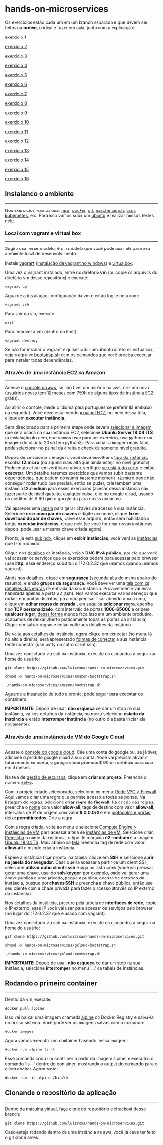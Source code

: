 # hands-on-microservices

Os exercícios estão cada um em um branch separado e que devem ser feitos na **ordem**, o ideal é fazer em aula, junto com a explicação:

[exercício 1](https://github.com/luizroos/hands-on-microservices/tree/e1)

[exercício 2](https://github.com/luizroos/hands-on-microservices/tree/e2)

[exercício 3](https://github.com/luizroos/hands-on-microservices/tree/e3)

[exercício 4](https://github.com/luizroos/hands-on-microservices/tree/e4)

[exercício 5](https://github.com/luizroos/hands-on-microservices/tree/e5)

[exercício 6](https://github.com/luizroos/hands-on-microservices/tree/e6)

[exercício 7](https://github.com/luizroos/hands-on-microservices/tree/e7)

[exercício 8](https://github.com/luizroos/hands-on-microservices/tree/e8)

[exercício 9](https://github.com/luizroos/hands-on-microservices/tree/e9)

[exercício 10](https://github.com/luizroos/hands-on-microservices/tree/e10)

[exercício 11](https://github.com/luizroos/hands-on-microservices/tree/e11)

[exercício 12](https://github.com/luizroos/hands-on-microservices/tree/e12)

[exercício 13](https://github.com/luizroos/hands-on-microservices/tree/e13)

[exercício 14](https://github.com/luizroos/hands-on-microservices/tree/e14)

[exercício 15](https://github.com/luizroos/hands-on-microservices/tree/e15)

[exercício 16](https://github.com/luizroos/hands-on-microservices/tree/e16)

## Instalando o ambiente
---

Nos exercícios, vamos usar [java](https://www.java.com/pt-BR/), [docker](https://www.docker.com/), [git](https://git-scm.com/), [apache bench](https://httpd.apache.org/docs/2.4/programs/ab.html), [ccm](https://www.datastax.com/blog/ccm-development-tool-creating-local-cassandra-clusters), [kubernetes](https://kubernetes.io/pt/), etc. Para isso vamos subir um [ubuntu](https://ubuntu.com) e realizar nossos testes nele.

### Local com vagrant e virtual box 
---

Sugiro usar esse modelo, é um modelo que você pode usar até para seu ambiente local de desenvolvimento.

Instale [vagrant](https://www.vagrantup.com/) ([instalação de vagrant no windows](https://nandovieira.com.br/usando-o-vagrant-como-ambiente-de-desenvolvimento-no-windows)) e [virtualbox](https://www.virtualbox.org/).

Uma vez o vagrant instalado, entre no diretório **vm** (ou copie os arquivos do diretório vm desse repositório) e execute:

```
vagrant up
```

Aguarde a instalação, configuração da vm e então logue nela com:

```
vagrant ssh
```

Para sair da vm, execute

```
exit
```

Para remover a vm (dentro do host):

```
vagrant destroy
```

Se não for instalar o vagrant e quiser subir um ubuntu direto no virtualbox, veja o aqruivo [bootstrap.sh](vm/bootstrap.sh) com os comandos que você precisa executar para instalar todas dependências.

### Através de uma instância EC2 na Amazon
---

Acesse o [console da aws](https://console.aws.amazon.com/ec2), se não tiver um usuário na aws, crie um novo (usuários novos tem 12 meses com 750h de alguns tipos de instância EC2 grátis). 

Ao abrir o console, mude o idioma para português se preferir (lá embaixo na esqueda). Você deve estar vendo [o painel EC2](amazon/p1.png), no meio dessa tela, clique em **executar instância**. 

Sera direcionado para a primeira etapa onde devem [selecionar a imagem](amazon/p2.png) que será usada na sua instância EC2, selecione **Ubuntu Server 18.04 LTS** (a instalação do ccm, que vamos usar para um exercício, usa python e na imagem do ubuntu 20 só tem python3). Para achar a imagem mais fácil, pode selecionar no painel da direita o check de somente nível gratuito.  

Depois de selecionar a imagem, você deve escolher o [tipo da instância]((amazon/p3.png)), escolha **t2.micro** (ou aquela mais alta que ainda esteja no nível gratuito). Pode então clicar em verificar e ativar, verifique [se está tudo certo](amazon/p4.png) e então **executar**.  Um detalhe, teremos exercicios que vamos subir bastante dependências, que podem consumir bastante memoria, t2.micro pode não conseguir rodar tudo que precisa, então se puder, crie também uma instância **t2.medium** para esses exercícios (apesar dessa instância não fazer parte do nível gratuito, qualquer coisa, crie no google cloud, usando os créditos de $ 90 que o google da para novos usuários).

Vai aparecer uma [janela](amazon/p5.png) para gerar chaves de acesso à sua instância. Selecione **criar novo par de chaves** e digite um nome, clique **fazer download do par de chaves**, salve esse arquivo, então será habilitado o botão **executar instâncias**, clique nele (se você for criar novas instâncias depois, pode usar a mesma chave criada agora).

Pronto, já está [subindo](amazon/p6.png), clique em **exibir instâncias**, você verá as [instâncias](amazon/p7.png) que tem rodando.

Clique nos [detalhes](amazon/p8.png) da instância, veja o **DNS IPv4 público**, por ele que você vai acessar os serviços que os exercícios pedem para acessar pelo browser (use **http**, esse endereço substitui o 172.0.2.32 que usamos quando usamos vagrant). 

Ainda nos detalhes, clique em **segurança** (segunda aba do menu abaixo do resumo), e então **grupos de segurança**. Você deve ver uma [tela com os detalhes das regras](amazon/p10.png) de entrada da sua instância. Provavelmente vai estar habilitada apenas a porta 22 (ssh). Nós vamos executar vários serviços que rodam em portas distintas, para não precisar ficar abrindo uma a uma, clique em **editar regras de entrada** , em sequida **adicionar regra**, escolha tipo **TCP personalizado**, com intervalo de portas **1000-65000** e origem **qualquer lugar**, [dessa forma](amazon/p11.png) (nunca faça isso em um ambiente produtivo, acabamos de deixar aberto praticamente todas as portas da instância). Clique em salvar regras e então volte aos detalhes da instância.

De volta aos detalhes da instância, agora clique em conectar (no menu lá no alto a direita), será apresentado [formas de conectar](amazon/p9.png) a sua instância, tente conectar (use putty ou outro client ssh). 

Uma vez conectado via ssh na instância, execute os comandos a seguir na home do usuário:

```
git clone https://github.com/luizroos/hands-on-microservices.git

chmod +x hands-on-microservices/amazon/bootstrap.sh

./hands-on-microservices/amazon/bootstrap.sh

```

Aguarde a instalação de tudo e pronto, pode seguir para executar os containers.

**IMPORTANTE**: Depois de usar, **não esqueça** de dar um stop na sua instância, vá nos detalhes da instância, no menu selecione **estado da instância** e então **interromper instância** (no outro dia basta iniciar ela novamente).

### Através de uma instância de VM do Google Cloud
-----

Acesse o [console do google cloud](https://console.cloud.google.com/cloud-resource-manager). Crie uma conta do google ou, se já tiver, adicione o produto google cloud a sua conta. Vocẽ vai precisar ativar o faturamento na conta, o google cloud promete $ 90 em créditos para usar em 3 meses. 
 
Na tela de [gestão de recursos](gcloud/p1.png), clique em **criar um projeto**. Preencha o nome e [salve](gcloud/p2.png).

Com o projeto criado selecionado, selecione no menu: [Rede VPC > Firewall](gcloud/p3.png). Aqui vamos criar uma regra que permite acesso a todas as portas. Na [listagem de regras](gcloud/p4.png), selecione **criar regra de firewall**. Na crição das regras, preencha o [nome](gcloud/p5.png) com valor **allow-all**, tags de destino com valor **allow-all**, intervalos de IP de origem com valor **0.0.0.0/0** e em [protocolos e portas](gcloud/p6.png), deixe **permitir todos**. Crie a regra. 

Com a regra criada, volta ao menu e selecione [Compute Engine > Instâncias de VM](gcloud/p7.png) para acessar a tela de [instâncias de VM](gcloud/p8.png). Selecione criar. [Preencha](gcloud/p9.png) o nome da instância, o tipo de máquina **e2-medium** e a imagem [Ubuntu 18.04 TS](gcloud/p10.png). Mais abaixo na [tela](gcloud/p11.png) preencha tag de rede com valor **allow-all**  e mande criar a instância.

Espere a instância ficar pronta, na [tabela](gcloud/p12.png), clique em **SSH** e selecione **abrir na janela do navegador**. Caso queira acessar a partir de um client SSH, selecione **utilizar outro cliente ssh** e siga as instruções (você vai precisar gerar uma chave, usando **ssh-keygen** por exemplo, onde vai gerar uma chave publica e uma privada, pegue a publica, acesse os detalhes da instância, busque por **chaves SSH** e preencha a chave pública, então use seu cliente com a chave privada para fazer o acesso através do IP externo da instância).

Nos detalhes da instância, procure pela tabela de **interfaces de rede**, copie o IP externo, esse IP você vai usar para acessar os serviços pelo browser (no lugar do 172.0.2.32 que é usado com vagrant)

Uma vez conectado via ssh na instância, execute os comandos a seguir na home do usuário:

```
git clone https://github.com/luizroos/hands-on-microservices.git

chmod +x hands-on-microservices/gcloud/bootstrap.sh

./hands-on-microservices/gcloud/bootstrap.sh

```

**IMPORTANTE**: Depois de usar, **não esqueça** de dar um stop na sua instância, selecione **interromper** no menu '...' da tabela de instâncias.

## Rodando o primeiro container
---

Dentro da vm, execute:

```
docker pull alpine
```

Isso vai baixar uma imagem chamada [alpine](https://hub.docker.com/_/alpine) do Docker Registry e salva-la no nosso sistema. Você pode ver as imagens salvas com o comando:

```
docker images
```

Agora vamos executar um container baseado nessa imagem:

```
docker run alpine ls -l
```

Esse comando criou um container a partir da imagem alpine, e executou o comando 'ls -l' dentro do container, mostrando o output do comando para o client docker. Agora tente:

```
docker run -it alpine /bin/sh
```

## Clonando o repositório da aplicação
---

Dentro da máquina virtual, faça clone do repositório e checkout desse branch:

```console
git clone https://github.com/luizroos/hands-on-microservices.git
```

Caso esteja rodando dentro de uma instância na aws, você já deve ter feito o git clone antes.
